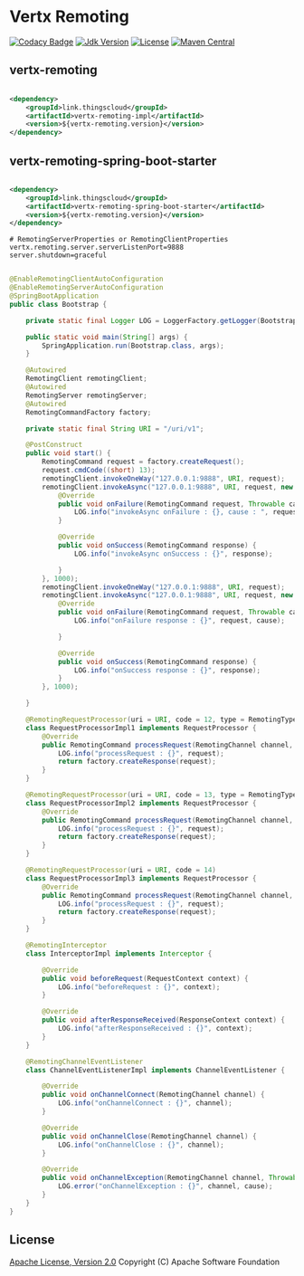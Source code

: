 # Vertx Remoting

[![Codacy Badge](https://api.codacy.com/project/badge/Grade/bc80abd17a444f0ba0d94ec807e07843)](https://app.codacy.com/manual/zhouhailin/vertx-remoting?utm_source=github.com&utm_medium=referral&utm_content=zhouhailin/vertx-remoting&utm_campaign=Badge_Grade_Settings)
[![Jdk Version](https://img.shields.io/badge/JDK-1.8-green.svg)](https://img.shields.io/badge/JDK-1.8-green.svg)
[![License](https://img.shields.io/badge/license-Apache%202-4EB1BA.svg)](https://www.apache.org/licenses/LICENSE-2.0.html)
[![Maven Central](https://maven-badges.herokuapp.com/maven-central/link.thingscloud/vertx-remoting/badge.svg)](https://maven-badges.herokuapp.com/maven-central/link.thingscloud/vertx-remoting/)

## vertx-remoting

```xml

<dependency>
    <groupId>link.thingscloud</groupId>
    <artifactId>vertx-remoting-impl</artifactId>
    <version>${vertx-remoting.version}</version>
</dependency>
```

## vertx-remoting-spring-boot-starter

```xml

<dependency>
    <groupId>link.thingscloud</groupId>
    <artifactId>vertx-remoting-spring-boot-starter</artifactId>
    <version>${vertx-remoting.version}</version>
</dependency>
```

```properties
# RemotingServerProperties or RemotingClientProperties
vertx.remoting.server.serverListenPort=9888
server.shutdown=graceful
```

```java

@EnableRemotingClientAutoConfiguration
@EnableRemotingServerAutoConfiguration
@SpringBootApplication
public class Bootstrap {

    private static final Logger LOG = LoggerFactory.getLogger(Bootstrap.class);

    public static void main(String[] args) {
        SpringApplication.run(Bootstrap.class, args);
    }

    @Autowired
    RemotingClient remotingClient;
    @Autowired
    RemotingServer remotingServer;
    @Autowired
    RemotingCommandFactory factory;

    private static final String URI = "/uri/v1";

    @PostConstruct
    public void start() {
        RemotingCommand request = factory.createRequest();
        request.cmdCode((short) 13);
        remotingClient.invokeOneWay("127.0.0.1:9888", URI, request);
        remotingClient.invokeAsync("127.0.0.1:9888", URI, request, new AsyncHandler() {
            @Override
            public void onFailure(RemotingCommand request, Throwable cause) {
                LOG.info("invokeAsync onFailure : {}, cause : ", request, cause);
            }

            @Override
            public void onSuccess(RemotingCommand response) {
                LOG.info("invokeAsync onSuccess : {}", response);

            }
        }, 1000);
        remotingClient.invokeOneWay("127.0.0.1:9888", URI, request);
        remotingClient.invokeAsync("127.0.0.1:9888", URI, request, new AsyncHandler() {
            @Override
            public void onFailure(RemotingCommand request, Throwable cause) {
                LOG.info("onFailure response : {}", request, cause);

            }

            @Override
            public void onSuccess(RemotingCommand response) {
                LOG.info("onSuccess response : {}", response);
            }
        }, 1000);

    }

    @RemotingRequestProcessor(uri = URI, code = 12, type = RemotingType.CLIENT)
    class RequestProcessorImpl1 implements RequestProcessor {
        @Override
        public RemotingCommand processRequest(RemotingChannel channel, RemotingCommand request) {
            LOG.info("processRequest : {}", request);
            return factory.createResponse(request);
        }
    }

    @RemotingRequestProcessor(uri = URI, code = 13, type = RemotingType.SERVER)
    class RequestProcessorImpl2 implements RequestProcessor {
        @Override
        public RemotingCommand processRequest(RemotingChannel channel, RemotingCommand request) {
            LOG.info("processRequest : {}", request);
            return factory.createResponse(request);
        }
    }

    @RemotingRequestProcessor(uri = URI, code = 14)
    class RequestProcessorImpl3 implements RequestProcessor {
        @Override
        public RemotingCommand processRequest(RemotingChannel channel, RemotingCommand request) {
            LOG.info("processRequest : {}", request);
            return factory.createResponse(request);
        }
    }

    @RemotingInterceptor
    class InterceptorImpl implements Interceptor {

        @Override
        public void beforeRequest(RequestContext context) {
            LOG.info("beforeRequest : {}", context);
        }

        @Override
        public void afterResponseReceived(ResponseContext context) {
            LOG.info("afterResponseReceived : {}", context);
        }
    }

    @RemotingChannelEventListener
    class ChannelEventListenerImpl implements ChannelEventListener {

        @Override
        public void onChannelConnect(RemotingChannel channel) {
            LOG.info("onChannelConnect : {}", channel);
        }

        @Override
        public void onChannelClose(RemotingChannel channel) {
            LOG.info("onChannelClose : {}", channel);
        }

        @Override
        public void onChannelException(RemotingChannel channel, Throwable cause) {
            LOG.error("onChannelException : {}", channel, cause);
        }
    }
}
```

## License

[Apache License, Version 2.0](http://www.apache.org/licenses/LICENSE-2.0.html) Copyright (C) Apache Software Foundation
